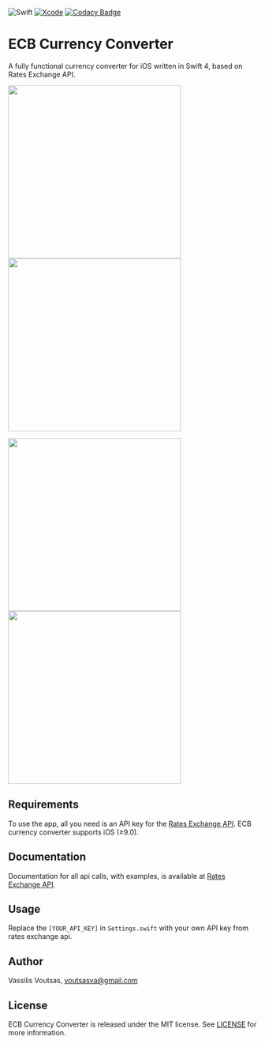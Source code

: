 ![Swift](https://img.shields.io/badge/Swift-4.2-brightgreen.svg)
[![Xcode](https://img.shields.io/badge/Xcode-10.0-brightgreen.svg)](https://developer.apple.com/xcode)
[![Codacy Badge](https://api.codacy.com/project/badge/Grade/73d0083700bd4157b2d225d6441598eb)](https://www.codacy.com/app/voutsasva/RatesExchangeApi_iOS?utm_source=github.com&amp;utm_medium=referral&amp;utm_content=voutsasva/RatesExchangeApi_iOS&amp;utm_campaign=Badge_Grade)

# ECB Currency Converter
A fully functional currency converter for iOS written in Swift 4, based on Rates Exchange API.

<img src="https://github.com/voutsasva/RatesExchangeApi_iOS/blob/master/Assets/Main%20screen.png" data-canonical-src="https://github.com/voutsasva/RatesExchangeApi_iOS/blob/master/Assets/Main%20screen.png" width="350" /> <img src="https://github.com/voutsasva/RatesExchangeApi_iOS/blob/master/Assets/Convert%20rates.png" data-canonical-src="https://github.com/voutsasva/RatesExchangeApi_iOS/blob/master/Assets/Convert%20rates.png" width="350" /> 

<img src="https://github.com/voutsasva/RatesExchangeApi_iOS/blob/master/Assets/Latest%20rates.png" data-canonical-src="https://github.com/voutsasva/RatesExchangeApi_iOS/blob/master/Assets/Latest%20rates.png" width="350" /> <img src="https://github.com/voutsasva/RatesExchangeApi_iOS/blob/master/Assets/History%20rates.png" data-canonical-src="https://github.com/voutsasva/RatesExchangeApi_iOS/blob/master/Assets/History%20rates.png" width="350" /> 

## Requirements
To use the app, all you need is an API key for the [Rates Exchange API](https://ratesexchange.eu/). ECB currency converter supports iOS (≥9.0).

## Documentation
Documentation for all api calls, with examples, is available at [Rates Exchange API](https://ratesexchange.eu/Docs).

## Usage
Replace the `[YOUR_API_KEY]` in `Settings.swift` with your own API key from rates exchange api.

## Author
Vassilis Voutsas, voutsasva@gmail.com

## License
ECB Currency Converter is released under the MIT license. See [LICENSE](https://github.com/voutsasva/RatesExchangeApi_iOS/blob/master/LICENSE) for more information.
